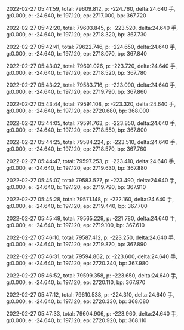 2022-02-27 05:41:59, total: 79609.812, p: -224.760, delta:24.640 手, g:0.000, e: -24.640, b: 197.120, ep: 2717.000, bp: 367.720

2022-02-27 05:42:20, total: 79603.845, p: -223.520, delta:24.640 手, g:0.000, e: -24.640, b: 197.120, ep: 2718.320, bp: 367.730

2022-02-27 05:42:41, total: 79622.746, p: -224.650, delta:24.640 手, g:0.000, e: -24.640, b: 197.120, ep: 2718.070, bp: 367.840

2022-02-27 05:43:02, total: 79601.026, p: -223.720, delta:24.640 手, g:0.000, e: -24.640, b: 197.120, ep: 2718.520, bp: 367.780

2022-02-27 05:43:22, total: 79583.716, p: -223.090, delta:24.640 手, g:0.000, e: -24.640, b: 197.120, ep: 2719.790, bp: 367.860

2022-02-27 05:43:44, total: 79591.108, p: -223.320, delta:24.640 手, g:0.000, e: -24.640, b: 197.120, ep: 2720.680, bp: 368.000

2022-02-27 05:44:05, total: 79591.763, p: -223.850, delta:24.640 手, g:0.000, e: -24.640, b: 197.120, ep: 2718.550, bp: 367.800

2022-02-27 05:44:25, total: 79584.224, p: -223.510, delta:24.640 手, g:0.000, e: -24.640, b: 197.120, ep: 2718.570, bp: 367.760

2022-02-27 05:44:47, total: 79597.253, p: -223.410, delta:24.640 手, g:0.000, e: -24.640, b: 197.120, ep: 2719.630, bp: 367.880

2022-02-27 05:45:07, total: 79583.527, p: -223.490, delta:24.640 手, g:0.000, e: -24.640, b: 197.120, ep: 2719.790, bp: 367.910

2022-02-27 05:45:28, total: 79571.148, p: -222.160, delta:24.640 手, g:0.000, e: -24.640, b: 197.120, ep: 2719.440, bp: 367.700

2022-02-27 05:45:49, total: 79565.229, p: -221.780, delta:24.640 手, g:0.000, e: -24.640, b: 197.120, ep: 2719.100, bp: 367.610

2022-02-27 05:46:10, total: 79587.412, p: -223.250, delta:24.640 手, g:0.000, e: -24.640, b: 197.120, ep: 2719.870, bp: 367.890

2022-02-27 05:46:31, total: 79594.862, p: -223.600, delta:24.640 手, g:0.000, e: -24.640, b: 197.120, ep: 2720.240, bp: 367.980

2022-02-27 05:46:52, total: 79599.358, p: -223.650, delta:24.640 手, g:0.000, e: -24.640, b: 197.120, ep: 2720.110, bp: 367.970

2022-02-27 05:47:12, total: 79610.538, p: -224.310, delta:24.640 手, g:0.000, e: -24.640, b: 197.120, ep: 2720.330, bp: 368.080

2022-02-27 05:47:33, total: 79604.906, p: -223.960, delta:24.640 手, g:0.000, e: -24.640, b: 197.120, ep: 2720.920, bp: 368.110